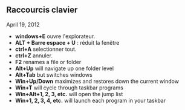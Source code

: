 
## Raccourcis clavier

April 19, 2012

- **windows+E** ouvre l'explorateur.
- **ALT + Barre espace + U** : réduit la fenêtre
- **ctrl+A** selectionner tout.
- **ctrl+Z** annuler.
- **F2** renames a file or folder
- **Alt+Up** will navigate up one folder level
- **Alt+Tab** but switches windows
- **Win+Up/Down** maximizes and restores down the current window
- **Win+T** will cycle through taskbar programs
- **Win+Alt+1, 2, 3, etc.** will open the jump list
- **Win+1, 2, 3, 4, etc.** will launch each program in your taskbar
